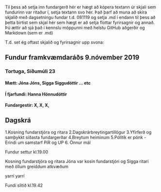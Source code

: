 Til þess að setja inn fundargerð hér er hægt að kópera textann úr skjali sem fundurinn var ritaður í, setja textann svo hér. Það þarf að muna 
að skíra skjalið með dagsetningu fundar t.d. 081119 og setja .md í endann til þess að þetta birtist sem skjal hér sem hægt er að setja 
flottar fyrirsagnir og annað. Þú ættir að sjá það í kennslu möppunni með helstu GitHub aðgerðir og Markdown (sem er .md)

T.d. set ég oftast skjalið og fyrirsagnir upp svona: 

## Fundur framkvæmdaráðs 9.nóvember 2019 
### Tortuga, Síðumúli 23 

#### Mætt: Jóna Jóns, Sigga Siggudóttir ... etc
#### Í fjarfundi: Hanna Hönnudóttir
#### Fundargestir: X, X, X, 

## Dagskrá 

1.Kosning fundarstjóra og ritara
2.Dagskrárbreytingartillögur
3.Yfirferð og samþykkt síðasta fundargerðar
4.Breytum heiminum 
5.Pólítík er pönk - Erindi um samstarf PíR og UP 
6. Önnur mál 

Fundur settur kl.19.00

Kosning fundarstjóra og ritara 
Jóna var kosin fundarstjóri og Sigga ritari með öllum greiddum atkvæðum

yarrí yarrí 

Fundi slitið kl.19.42



